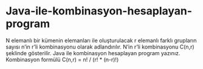 # Java-ile-kombinasyon-hesaplayan-program
N elemanlı bir kümenin elemanları ile oluşturulacak r elemanlı farklı grupların sayısı n’in r’li kombinasyonu olarak adlandırılır. N’in r’li kombinasyonu C(n,r) şeklinde gösterilir.  Java ile kombinasyon hesaplayan program yazınız.  Kombinasyon formülü C(n,r) = n! / (r! * (n-r)!)
